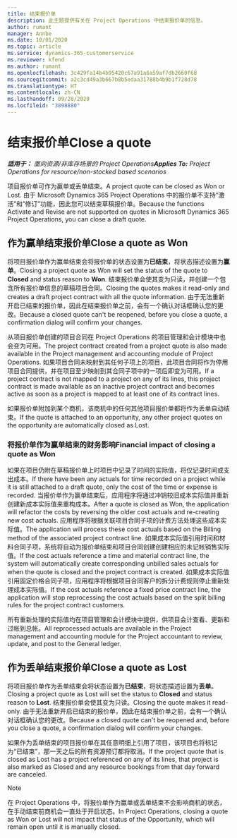 ```yaml
---
title: 结束报价单
description: 此主题提供有关在 Project Operations 中结束报价单的信息。
author: rumant
manager: Annbe
ms.date: 10/01/2020
ms.topic: article
ms.service: dynamics-365-customerservice
ms.reviewer: kfend
ms.author: rumant
ms.openlocfilehash: 3c429fa14b4b95420c67a91a6a59af7db2660f68
ms.sourcegitcommit: a2c3cd49a3b667b8b5edaa31788b4b9b1f728d78
ms.translationtype: HT
ms.contentlocale: zh-CN
ms.lasthandoff: 09/28/2020
ms.locfileid: "3898880"
---
```

# <a name="close-a-quote"></a><span data-ttu-id="49180-103">结束报价单</span><span class="sxs-lookup"><span data-stu-id="49180-103">Close a quote</span></span>

<span data-ttu-id="49180-104">_**适用于：** 面向资源/非库存场景的 Project Operations_</span><span class="sxs-lookup"><span data-stu-id="49180-104">_**Applies To:** Project Operations for resource/non-stocked based scenarios_</span></span>

<span data-ttu-id="49180-105">项目报价单可作为赢单或丢单结束。</span><span class="sxs-lookup"><span data-stu-id="49180-105">A project quote can be closed as Won or Lost.</span></span> <span data-ttu-id="49180-106">由于 Microsoft Dynamics 365 Project Operations 中的报价单不支持“激活”和“修订”功能，因此您可以结束草稿报价单。</span><span class="sxs-lookup"><span data-stu-id="49180-106">Because the functions Activate and Revise are not supported on quotes in Microsoft Dynamics 365 Project Operations, you can close a draft quote.</span></span>

## <a name="close-a-quote-as-won"></a><span data-ttu-id="49180-107">作为赢单结束报价单</span><span class="sxs-lookup"><span data-stu-id="49180-107">Close a quote as Won</span></span>

<span data-ttu-id="49180-108">将项目报价单作为赢单结束会将报价单的状态设置为**已结束**，将状态描述设置为**赢单**。</span><span class="sxs-lookup"><span data-stu-id="49180-108">Closing a project quote as Won will set the status of the quote to **Closed** and status reason to **Won**.</span></span> <span data-ttu-id="49180-109">结束报价单会使其变为只读，并创建一个包含所有报价单信息的草稿项目合同。</span><span class="sxs-lookup"><span data-stu-id="49180-109">Closing the quotes makes it read-only and creates a draft project contract with all the quote information.</span></span> <span data-ttu-id="49180-110">由于无法重新开启已结束的报价单，因此在结束报价单之前，会有一个确认对话框确认您的更改。</span><span class="sxs-lookup"><span data-stu-id="49180-110">Because a closed quote can't be reopened, before you close a quote, a confirmation dialog will confirm your changes.</span></span>

<span data-ttu-id="49180-111">从项目报价单创建的项目合同在 Project Operations 的项目管理和会计模块中也会变为可用。</span><span class="sxs-lookup"><span data-stu-id="49180-111">The project contract created from a project quote is also made available in the Project management and accounting module of Project Operations.</span></span> <span data-ttu-id="49180-112">如果项目合同未映射到其任何子项上的项目，此项目合同将作为停用项目合同提供，并在项目至少映射到其合同子项中的一项后即变为可用。</span><span class="sxs-lookup"><span data-stu-id="49180-112">If a project contract is not mapped to a project on any of its lines, this project contract is made available as an inactive project contract and becomes active as soon as a project is mapped to at least one of its contract lines.</span></span>

<span data-ttu-id="49180-113">如果报价单附加到某个商机，该商机中的任何其他项目报价单都将作为丢单自动结束。</span><span class="sxs-lookup"><span data-stu-id="49180-113">If the quote is attached to an opportunity, any other project quotes on the opportunity are automatically closed as Lost.</span></span>

### <a name="financial-impact-of-closing-a-quote-as-won"></a><span data-ttu-id="49180-114">将报价单作为赢单结束的财务影响</span><span class="sxs-lookup"><span data-stu-id="49180-114">Financial impact of closing a quote as Won</span></span>

<span data-ttu-id="49180-115">如果在项目仍附在草稿报价单上时项目中记录了时间的实际值，将仅记录时间或支出成本。</span><span class="sxs-lookup"><span data-stu-id="49180-115">If there have been any actuals for time recorded on a project while it is still attached to a draft quote, only the cost of the time or expense is recorded.</span></span> <span data-ttu-id="49180-116">当报价单作为赢单结束后，应用程序将通过冲销较旧成本实际值并重新创建新成本实际值来重构成本。</span><span class="sxs-lookup"><span data-stu-id="49180-116">After a quote is closed as Won, the application will refactor the costs by reversing the older cost actuals and re-creating new cost actuals.</span></span> <span data-ttu-id="49180-117">应用程序将根据关联项目合同子项的计费方法处理这些成本实际值。</span><span class="sxs-lookup"><span data-stu-id="49180-117">The application will process these cost actuals based on the Billing method of the associated project contract line.</span></span> <span data-ttu-id="49180-118">如果成本实际值引用时间和材料合同子项，系统将自动为报价单结束和项目合同创建创建相应的未记帐销售实际值。</span><span class="sxs-lookup"><span data-stu-id="49180-118">If the cost actuals reference a time and material contract line, the system will automatically create corresponding unbilled sales actuals for when the quote is closed and the project contract is created.</span></span> <span data-ttu-id="49180-119">如果成本实际值引用固定价格合同子项，应用程序将根据项目合同客户的拆分计费规则停止重新处理成本实际值。</span><span class="sxs-lookup"><span data-stu-id="49180-119">If the cost actuals reference a fixed price contract line, the application will stop reprocessing the cost actuals based on the split billing rules for the project contract customers.</span></span>

<span data-ttu-id="49180-120">所有重新处理的实际值均在项目管理和会计模块中提供，供项目会计查看、更新和过帐到总帐。</span><span class="sxs-lookup"><span data-stu-id="49180-120">All reprocessed actuals are available in the Project management and accounting module for the Project accountant to review, update, and post to the General ledger.</span></span> 

## <a name="close-a-quote-as-lost"></a><span data-ttu-id="49180-121">作为丢单结束报价单</span><span class="sxs-lookup"><span data-stu-id="49180-121">Close a quote as Lost</span></span>

<span data-ttu-id="49180-122">将项目报价单作为丢单结束会将状态设置为**已结束**，将状态描述设置为**丢单**。</span><span class="sxs-lookup"><span data-stu-id="49180-122">Closing a project quote as Lost will set the status to **Closed** and status reason to **Lost**.</span></span> <span data-ttu-id="49180-123">结束报价单会使其变为只读。</span><span class="sxs-lookup"><span data-stu-id="49180-123">Closing the quote makes it read-only.</span></span> <span data-ttu-id="49180-124">由于无法重新开启已结束的报价单，因此在结束报价单之前，会有一个确认对话框确认您的更改。</span><span class="sxs-lookup"><span data-stu-id="49180-124">Because a closed quote can't be reopened and, before you close a quote, a confirmation dialog will confirm your changes.</span></span>

<span data-ttu-id="49180-125">如果作为丢单结束的项目报价单在其任意明细上引用了项目，该项目也将标记为“已结束”，那一天之后的所有资源预订都将取消。</span><span class="sxs-lookup"><span data-stu-id="49180-125">If the project quote that is closed as Lost has a project referenced on any of its lines, that project is also marked as Closed and any resource bookings from that day forward are canceled.</span></span>

> [!NOTE]
> <span data-ttu-id="49180-126">在 Project Operations 中，将报价单作为赢单或丢单结束不会影响商机的状态，在手动结束前商机会一直处于开启状态。</span><span class="sxs-lookup"><span data-stu-id="49180-126">In Project Operations, closing a quote as Won or Lost will not impact that status of the Opportunity, which will remain open until it is manually closed.</span></span>
